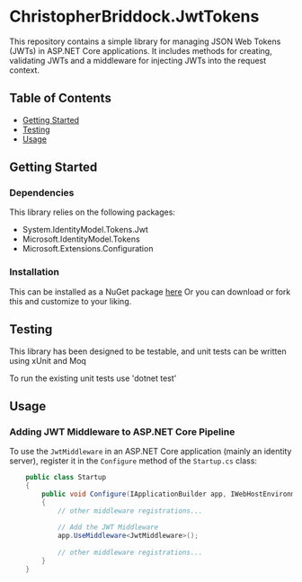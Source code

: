 # ChristopherBriddock.JwtTokens

This repository contains a simple library for managing JSON Web Tokens (JWTs) in ASP.NET Core applications. It includes methods for creating, validating JWTs and a middleware for injecting JWTs into the request context.

## Table of Contents

- [Getting Started](#getting-started)
- [Testing](#testing)
- [Usage](#usage)

## Getting Started

### Dependencies

This library relies on the following packages:

- System.IdentityModel.Tokens.Jwt
- Microsoft.IdentityModel.Tokens
- Microsoft.Extensions.Configuration

### Installation

This can be installed as a NuGet package [here](https://www.nuget.org/packages/ChristopherBriddock.AspNetCore.Extensions/)
Or you can download or fork this and customize to your liking.

## Testing

This library has been designed to be testable, and unit tests can be written using xUnit and Moq 

To run the existing unit tests use 'dotnet test'
## Usage

### Adding JWT Middleware to ASP.NET Core Pipeline

To use the `JwtMiddleware` in an ASP.NET Core application (mainly an identity server), register it in the `Configure` method of the `Startup.cs` class:

```csharp
    public class Startup
    {
        public void Configure(IApplicationBuilder app, IWebHostEnvironment env)
        {
            // other middleware registrations...
            
            // Add the JWT Middleware
            app.UseMiddleware<JwtMiddleware>();
            
            // other middleware registrations...
        }
    }
